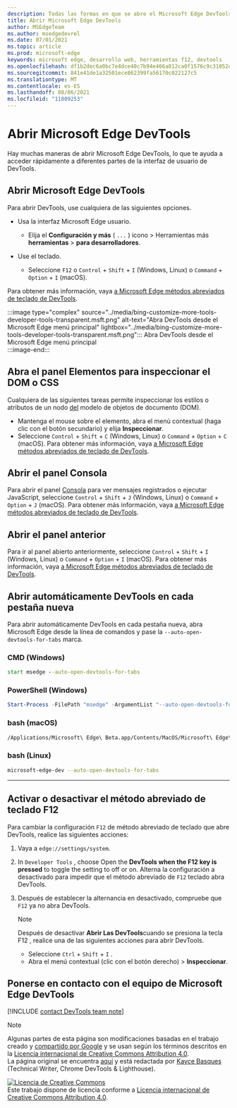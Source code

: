 ```yaml
---
description: Todas las formas en que se abre el Microsoft Edge DevTools.
title: Abrir Microsoft Edge DevTools
author: MSEdgeTeam
ms.author: msedgedevrel
ms.date: 07/01/2021
ms.topic: article
ms.prod: microsoft-edge
keywords: microsoft edge, desarrollo web, herramientas f12, devtools
ms.openlocfilehash: df1b2dec6a0bc7e4dce40c7b94e466a812ca0f1576c9c31052d6bcbd26bab012
ms.sourcegitcommit: 841e41de1a32501ece862399fa56170c022127c5
ms.translationtype: MT
ms.contentlocale: es-ES
ms.lasthandoff: 08/06/2021
ms.locfileid: "11809253"
---
```

<!-- Copyright Kayce Basques 

   Licensed under the Apache License, Version 2.0 (the "License");
   you may not use this file except in compliance with the License.
   You may obtain a copy of the License at

       https://www.apache.org/licenses/LICENSE-2.0

   Unless required by applicable law or agreed to in writing, software
   distributed under the License is distributed on an "AS IS" BASIS,
   WITHOUT WARRANTIES OR CONDITIONS OF ANY KIND, either express or implied.
   See the License for the specific language governing permissions and
   limitations under the License. -->
# <a name="open-microsoft-edge-devtools"></a>Abrir Microsoft Edge DevTools  

Hay muchas maneras de abrir Microsoft Edge DevTools, lo que te ayuda a acceder rápidamente a diferentes partes de la interfaz de usuario de DevTools. 

## <a name="open-microsoft-edge-devtools"></a>Abrir Microsoft Edge DevTools  

Para abrir DevTools, use cualquiera de las siguientes opciones.  

*   Usa la interfaz Microsoft Edge usuario.
    *  Elija el **Configuración y más** \( `...` \) icono > Herramientas más **herramientas**  >   **para desarrolladores**.  
    
*   Use el teclado.  
    *   Seleccione `F12` o `Control` + `Shift` + `I` \(Windows, Linux\) o `Command` + `Option` + `I` \(macOS\).  

Para obtener más información, vaya [a Microsoft Edge métodos abreviados de teclado de DevTools][DevtoolsShortcutsIndex].  

:::image type="complex" source="../media/bing-customize-more-tools-developer-tools-transparent.msft.png" alt-text="Abra DevTools desde el Microsoft Edge menú principal" lightbox="../media/bing-customize-more-tools-developer-tools-transparent.msft.png":::
   Abra DevTools desde el Microsoft Edge menú principal  
:::image-end:::  

## <a name="open-the-elements-panel-to-inspect-the-dom-or-css"></a>Abra el panel Elementos para inspeccionar el DOM o CSS  

Cualquiera de las siguientes tareas permite inspeccionar los estilos o atributos de un nodo [del](https://developer.mozilla.org/en-US/docs/Web/API/Document_Object_Model) modelo de objetos de documento \(DOM\).

*   Mantenga el mouse sobre el elemento, abra el menú contextual \(haga clic con el botón secundario\) y elija **Inspeccionar**.  
*   Seleccione `Control` + `Shift` + `C` \(Windows, Linux\) o `Command` + `Option` + `C` \(macOS\). Para obtener más información, vaya [a Microsoft Edge métodos abreviados de teclado de DevTools][DevtoolsShortcutsIndex].  

<!-- :::image type="complex" source="../media/bing-right-click-inspect.msft.png" alt-text="The Inspect option" lightbox="../media/bing-right-click-inspect.msft.png":::
   The **Inspect** option  
:::image-end:::  --> 

<!--Navigate to [Get Started With Viewing And Changing CSS][GetStartedCSS].  -->  

## <a name="open-the-console-panel"></a>Abrir el panel Consola  

Para abrir el panel [Consola][DevtoolsConsoleIndex] para ver mensajes registrados o ejecutar JavaScript, seleccione `Control` + `Shift` + `J` \(Windows, Linux\) o `Command` + `Option` + `J` \(macOS\). Para obtener más información, vaya [a Microsoft Edge métodos abreviados de teclado de DevTools][DevtoolsShortcutsIndex].  

<!--Navigate to [Get Started With The Console][ConsoleGetStarted].  -->

## <a name="open-the-previous-panel"></a>Abrir el panel anterior  

Para ir al panel abierto anteriormente, seleccione `Control` + `Shift` + `I` \(Windows, Linux\) o `Command` + `Option` + `I` \(macOS\).  Para obtener más información, vaya [a Microsoft Edge métodos abreviados de teclado de DevTools][DevtoolsShortcutsIndex].  

## <a name="auto-open-devtools-on-every-new-tab"></a>Abrir automáticamente DevTools en cada pestaña nueva  

Para abrir automáticamente DevTools en cada pestaña nueva, abra Microsoft Edge desde la línea de comandos y pase la `--auto-open-devtools-for-tabs` marca.  

### [<a name="cmd-windows"></a>CMD (Windows)](#tab/cmd-Windows/)  

<a id="auto-open-devtools-command-line"></a>  

```cmd
start msedge --auto-open-devtools-for-tabs
```  

### [<a name="powershell-windows"></a>PowerShell (Windows)](#tab/powershell-Windows/)  

<a id="auto-open-devtools-command-line"></a>  

```powershell
Start-Process -FilePath "msedge" -ArgumentList "--auto-open-devtools-for-tabs"
```  

### [<a name="bash-macos"></a>bash (macOS)](#tab/bash-macos/)  

<a id="auto-open-devtools-command-line"></a>  

```bash
/Applications/Microsoft\ Edge\ Beta.app/Contents/MacOS/Microsoft\ Edge\ Beta --auto-open-devtools-for-tabs
```  

### [<a name="bash-linux"></a>bash (Linux)](#tab/bash-linux/)  

<a id="auto-open-devtools-command-line"></a>  

```bash
microsoft-edge-dev --auto-open-devtools-for-tabs
```  

* * *  

## <a name="toggle-the-f12-keyboard-shortcut-on-or-off"></a>Activar o desactivar el método abreviado de teclado F12  

Para cambiar la configuración `F12` de método abreviado de teclado que abre DevTools, realice las siguientes acciones:  

1.  Vaya a `edge://settings/system`.  
1.  In `Developer Tools` , choose Open the **DevTools when the F12 key is pressed** to toggle the setting to off or on. Alterna la configuración a desactivado para impedir que el método abreviado de `F12` teclado abra DevTools.  
1.  Después de establecer la alternancia en desactivado, compruebe que `F12` ya no abra DevTools.  
    
    > [!NOTE]
    > Después de desactivar **Abrir Las DevTools**cuando se presiona la tecla F12 , realice una de las siguientes acciones para abrir DevTools.  
    > 
    > *   Seleccione `Ctrl` + `Shift` + `I` .  
    > *   Abra el menú contextual \(clic con el botón derecho\) > **Inspeccionar**.  
    
## <a name="getting-in-touch-with-the-microsoft-edge-devtools-team"></a>Ponerse en contacto con el equipo de Microsoft Edge DevTools  

[!INCLUDE [contact DevTools team note](../includes/contact-devtools-team-note.md)]  

<!-- links -->  

[DevtoolsConsoleIndex]: ../console/index.md "Descripción general de la consola | Microsoft Docs"  
[DevtoolsShortcutsIndex]: ../shortcuts/index.md "Métodos abreviados de teclado de Microsoft Edge DevTools | Microsoft Docs"  

<!--[ConsoleGetStarted]: /microsoft-edge/devtools-guide-chromium/console/get-started ""  -->  
<!--[GetStartedCSS]: /microsoft-edge/devtools-guide-chromium/css "CSS"  -->

> [!NOTE]
> Algunas partes de esta página son modificaciones basadas en el trabajo creado y [compartido por Google][GoogleSitePolicies] y se usan según los términos descritos en la [Licencia internacional de Creative Commons Attribution 4.0][CCA4IL].  
> La página original se encuentra [aquí](https://developers.google.com/web/tools/chrome-devtools/open) y está redactada por [Kayce Basques][KayceBasques] \(Technical Writer, Chrome DevTools \& Lighthouse\).  

[![Licencia de Creative Commons][CCby4Image]][CCA4IL]  
Este trabajo dispone de licencia conforme a [Licencia internacional de Creative Commons Attribution 4.0][CCA4IL].  

[CCA4IL]: https://creativecommons.org/licenses/by/4.0  
[CCby4Image]: https://i.creativecommons.org/l/by/4.0/88x31.png  
[GoogleSitePolicies]: https://developers.google.com/terms/site-policies  
[KayceBasques]: https://developers.google.com/web/resources/contributors#kayce-basques  
